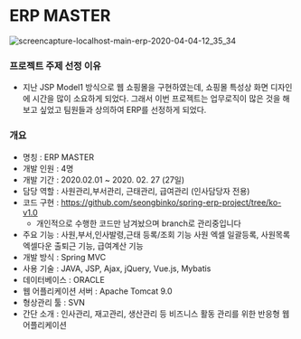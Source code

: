 # ERP MASTER
![screencapture-localhost-main-erp-2020-04-04-12_35_34](https://user-images.githubusercontent.com/60464424/78417821-f6f6b700-7670-11ea-9e2e-2c00e9ee0d53.png)
### 프로젝트 주제 선정 이유 
  - 지난 JSP Model1 방식으로 웹 쇼핑몰을 구현하였는데, 쇼핑몰 특성상 화면 디자인에 시간을 많이 소요하게 되었다.
    그래서 이번 프로젝트는 업무로직이 많은 것을 해보고 싶었고 팀원들과 상의하여 ERP를 선정하게 되었다.
    
### 개요
  - 명칭 : ERP MASTER
  - 개발 인원 : 4명
  - 개발 기간 :  2020.02.01 ~ 2020. 02. 27 (27일)
  - 담당 역할 :  사원관리,부서관리, 근태관리, 급여관리  (인사담당자 전용)
  - 코드 구현 :  https://github.com/seongbinko/spring-erp-project/tree/ko-v1.0
    - 개인적으로 수행한 코드만 남겨놨으며 branch로 관리중입니다
  - 주요 기능 : 사원,부서,인사발령,근태 등록/조회 기능
                사원 엑셀 일괄등록, 사원목록 엑셀다운
                출퇴근 기능, 급여계산 기능
  - 개발 방식 : Spring MVC 
  - 사용 기술 : JAVA, JSP, Ajax, jQuery, Vue.js, Mybatis
  - 데이터베이스 : ORACLE
  - 웹 어플리케이션 서버 : Apache Tomcat 9.0
  - 형상관리 툴 : SVN 
  - 간단 소개 : 인사관리, 재고관리, 생산관리 등 비즈니스 활동 관리를 위한 반응형 웹 어플리케이션

  
